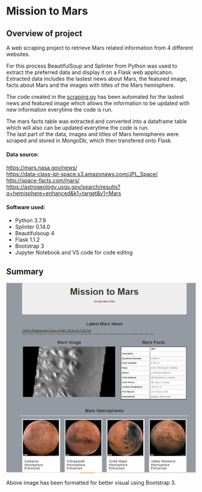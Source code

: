 # Mission to Mars

## Overview of project<br>

A web scraping project to retrieve Mars related information from 4 different websites.<br>

For this process BeautifulSoup and Splinter from Python was used to extract the preferred data and display it on a Flask web application.  Extracted data includes the lastest news about Mars, the featured image, facts about Mars and the images with titles of the Mars hemisphere. <br>

The code created in the [scraping.py](https://github.com/taranahassan/Mission-to-Mars/blob/main/scraping.py) has been automated for the lastest news and featured image which allows the information to be updated with new information everytime the code is run.<br>

The mars facts table was extracted and converted into a dataframe table which will also can be updated everytime the code is run. <br>
The last part of the data, images and titles of Mars hemispheres were scraped and stored in MongoDb, which then transfered onto Flask.


#### Data source:

https://mars.nasa.gov/news/ <br>
https://data-class-jpl-space.s3.amazonaws.com/JPL_Space/ <br>
http://space-facts.com/mars/ <br>
https://astrogeology.usgs.gov/search/results?q=hemisphere+enhanced&k1=target&v1=Mars <br>


#### Software used:

- Python 3.7.9
- Splinter 0.14.0
- Beautifulsoup 4
- Flask 1.1.2
- Bootstrap 3
- Jupyter Notebook and VS code for code editng



## Summary

![html.png](https://github.com/taranahassan/Mission-to-Mars/blob/main/image/html.png?raw=true) <br>

Above image has been formatted for better visual using Bootstrap 3.
